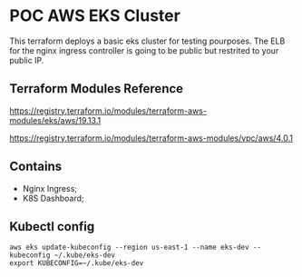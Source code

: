# POC AWS EKS Cluster
This terraform deploys a basic eks cluster for testing pourposes. The ELB for the nginx ingress controller is going to be public but restrited to your public IP.

## Terraform Modules Reference
https://registry.terraform.io/modules/terraform-aws-modules/eks/aws/19.13.1

https://registry.terraform.io/modules/terraform-aws-modules/vpc/aws/4.0.1

## Contains
- Nginx Ingress;
- K8S Dashboard;

## Kubectl config
```
aws eks update-kubeconfig --region us-east-1 --name eks-dev --kubeconfig ~/.kube/eks-dev
export KUBECONFIG=~/.kube/eks-dev
```
